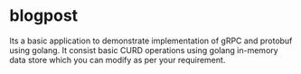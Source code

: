 # blogpost
Its a basic application to demonstrate implementation of gRPC and protobuf using golang. It consist basic CURD operations using golang in-memory data store which you can modify as per your requirement.
